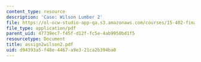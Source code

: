 ```yaml
---
content_type: resource
description: 'Case: Wilson Lumber 2'
file: https://ol-ocw-studio-app-qa.s3.amazonaws.com/courses/15-402-finance-theory-ii-spring-2003/d94393a5f48e4467a9e321ca2b394ba0_assign2wilson2.pdf
file_type: application/pdf
parent_uid: 47739ec7-f45f-d12f-fc5e-4ab9950bd1f5
resourcetype: Document
title: assign2wilson2.pdf
uid: d94393a5-f48e-4467-a9e3-21ca2b394ba0
---
```

